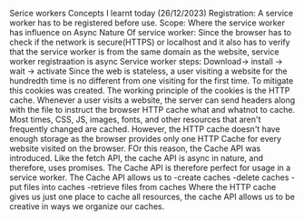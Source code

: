 Serice workers Concepts I learnt today (26/12/2023)
Registration: A service worker has to be registered before use.
Scope: Where the service worker has influence on
Async Nature Of service worker: Since the browser has to check if the network is secure(HTTPS) or localhost and it also has to verify that the service worker is from the same domain as the website, service worker registraation is async
Service worker steps: Download-> install -> wait -> activate
Since the web is stateless, a user visiting a website for the hundredth time is no different from one visiting for the first time.
To mitigate this cookies was created.
The working principle of the cookies is the HTTP cache. Whenever a user visits a website, the server can send headers along with the file to instruct the browser HTTP cache what and whatnot to cache.
Most times, CSS, JS, images, fonts, and other resources that aren't frequently changed are cached.
However, the HTTP cache doesn't have enough storage as the browser provides only one HTTP Cache for every website visited on the browser.
FOr this reason, the Cache API was introduced.
Like the fetch API, the cache API is async in nature, and therefore, uses promises.
The Cache API is therefore perfect for usage in a service worker.
The Cache API allows us to
-create caches
-delete caches
-put files into caches
-retrieve files from caches
Where the HTTP cache gives us just one place to cache all resources, the cache API allows us to be creative in ways we organize our caches.
